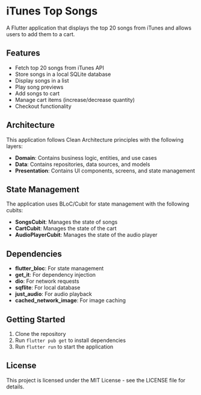 # iTunes Top Songs

A Flutter application that displays the top 20 songs from iTunes and allows users to add them to a cart.

## Features

- Fetch top 20 songs from iTunes API
- Store songs in a local SQLite database
- Display songs in a list
- Play song previews
- Add songs to cart
- Manage cart items (increase/decrease quantity)
- Checkout functionality

## Architecture

This application follows Clean Architecture principles with the following layers:

- **Domain**: Contains business logic, entities, and use cases
- **Data**: Contains repositories, data sources, and models
- **Presentation**: Contains UI components, screens, and state management

## State Management

The application uses BLoC/Cubit for state management with the following cubits:

- **SongsCubit**: Manages the state of songs
- **CartCubit**: Manages the state of the cart
- **AudioPlayerCubit**: Manages the state of the audio player

## Dependencies

- **flutter_bloc**: For state management
- **get_it**: For dependency injection
- **dio**: For network requests
- **sqflite**: For local database
- **just_audio**: For audio playback
- **cached_network_image**: For image caching

## Getting Started

1. Clone the repository
2. Run `flutter pub get` to install dependencies
3. Run `flutter run` to start the application


## License

This project is licensed under the MIT License - see the LICENSE file for details.

